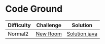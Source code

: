 # Code Ground

| Difficulty | Challenge                                    | Solution                                                |
| ---------- | -------------------------------------------- | ------------------------------------------------------- |
| Normal2    | [New Room]()                                 | [Solution.java](src/normal2/newroom/Solution.java?ts=4) | 

